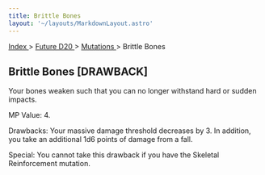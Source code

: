 ```yaml
---
title: Brittle Bones
layout: '~/layouts/MarkdownLayout.astro'
---
```


[ Index ](/) > [ Future D20 ](/future.d20.srd) > [ Mutations ](/future.d20.srd/mutations) > Brittle Bones

##  Brittle Bones [DRAWBACK]

Your bones weaken such that you can no longer withstand hard or sudden
impacts.

MP Value: 4.

Drawbacks: Your massive damage threshold decreases by 3. In addition, you take
an additional 1d6 points of damage from a fall.

Special: You cannot take this drawback if you have the Skeletal Reinforcement
mutation.

